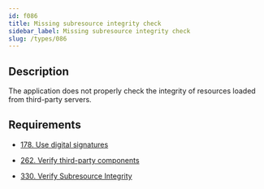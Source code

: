 ```yaml
---
id: f086
title: Missing subresource integrity check
sidebar_label: Missing subresource integrity check
slug: /types/086
---
```


## Description

The application does not properly check the integrity of resources loaded
from third-party servers.

## Requirements

- [178. Use digital signatures](/criteria/data/178)

- [262. Verify third-party components](/criteria/services/262)

- [330. Verify Subresource Integrity](/criteria/services/330)
